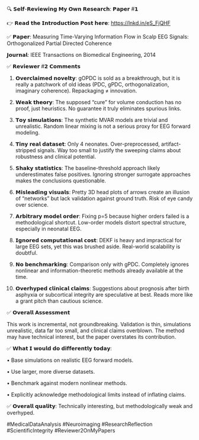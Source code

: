🔍 𝗦𝗲𝗹𝗳-𝗥𝗲𝘃𝗶𝗲𝘄𝗶𝗻𝗴 𝗠𝘆 𝗢𝘄𝗻 𝗥𝗲𝘀𝗲𝗮𝗿𝗰𝗵: 𝗣𝗮𝗽𝗲𝗿 #𝟭 



👉 𝗥𝗲𝗮𝗱 𝘁𝗵𝗲 𝗜𝗻𝘁𝗿𝗼𝗱𝘂𝗰𝘁𝗶𝗼𝗻 𝗣𝗼𝘀𝘁 𝗵𝗲𝗿𝗲: https://lnkd.in/eS_FjQHF



✅ 𝗣𝗮𝗽𝗲𝗿: Measuring Time-Varying Information Flow in Scalp EEG Signals: Orthogonalized Partial Directed Coherence

𝗝𝗼𝘂𝗿𝗻𝗮𝗹: IEEE Transactions on Biomedical Engineering, 2014




✅ 𝗥𝗲𝘃𝗶𝗲𝘄𝗲𝗿 #𝟮 𝗖𝗼𝗺𝗺𝗲𝗻𝘁𝘀



 1. 𝗢𝘃𝗲𝗿𝗰𝗹𝗮𝗶𝗺𝗲𝗱 𝗻𝗼𝘃𝗲𝗹𝘁𝘆: gOPDC is sold as a breakthrough, but it is really a patchwork of old ideas (PDC, gPDC, orthogonalization, imaginary coherence). Repackaging ≠ innovation.



 2. 𝗪𝗲𝗮𝗸 𝘁𝗵𝗲𝗼𝗿𝘆: The supposed “cure” for volume conduction has no proof, just heuristics. No guarantee it truly eliminates spurious links.



 3. 𝗧𝗼𝘆 𝘀𝗶𝗺𝘂𝗹𝗮𝘁𝗶𝗼𝗻𝘀: The synthetic MVAR models are trivial and unrealistic. Random linear mixing is not a serious proxy for EEG forward modeling.



 4. 𝗧𝗶𝗻𝘆 𝗿𝗲𝗮𝗹 𝗱𝗮𝘁𝗮𝘀𝗲𝘁: Only 4 neonates. Over-preprocessed, artifact-stripped signals. Way too small to justify the sweeping claims about robustness and clinical potential.



 5. 𝗦𝗵𝗮𝗸𝘆 𝘀𝘁𝗮𝘁𝗶𝘀𝘁𝗶𝗰𝘀: The baseline-threshold approach likely underestimates false positives. Ignoring stronger surrogate approaches makes the conclusions questionable.



 6. 𝗠𝗶𝘀𝗹𝗲𝗮𝗱𝗶𝗻𝗴 𝘃𝗶𝘀𝘂𝗮𝗹𝘀: Pretty 3D head plots of arrows create an illusion of “networks” but lack validation against ground truth. Risk of eye candy over science.



 7. 𝗔𝗿𝗯𝗶𝘁𝗿𝗮𝗿𝘆 𝗺𝗼𝗱𝗲𝗹 𝗼𝗿𝗱𝗲𝗿: Fixing p=5 because higher orders failed is a methodological shortcut. Low-order models distort spectral structure, especially in neonatal EEG.



 8. 𝗜𝗴𝗻𝗼𝗿𝗲𝗱 𝗰𝗼𝗺𝗽𝘂𝘁𝗮𝘁𝗶𝗼𝗻𝗮𝗹 𝗰𝗼𝘀𝘁: DEKF is heavy and impractical for large EEG sets, yet this was brushed aside. Real-world scalability is doubtful.



 9. 𝗡𝗼 𝗯𝗲𝗻𝗰𝗵𝗺𝗮𝗿𝗸𝗶𝗻𝗴: Comparison only with gPDC. Completely ignores nonlinear and information-theoretic methods already available at the time.



 10. 𝗢𝘃𝗲𝗿𝗵𝘆𝗽𝗲𝗱 𝗰𝗹𝗶𝗻𝗶𝗰𝗮𝗹 𝗰𝗹𝗮𝗶𝗺𝘀: Suggestions about prognosis after birth asphyxia or subcortical integrity are speculative at best. Reads more like a grant pitch than cautious science.



✅ 𝗢𝘃𝗲𝗿𝗮𝗹𝗹 𝗔𝘀𝘀𝗲𝘀𝘀𝗺𝗲𝗻𝘁

This work is incremental, not groundbreaking. Validation is thin, simulations unrealistic, data far too small, and clinical claims overblown. The method may have technical interest, but the paper overstates its contribution.



✅ 𝗪𝗵𝗮𝘁 𝗜 𝘄𝗼𝘂𝗹𝗱 𝗱𝗼 𝗱𝗶𝗳𝗳𝗲𝗿𝗲𝗻𝘁𝗹𝘆 𝘁𝗼𝗱𝗮𝘆:

 • Base simulations on realistic EEG forward models.

 • Use larger, more diverse datasets.

 • Benchmark against modern nonlinear methods.

 • Explicitly acknowledge methodological limits instead of inflating claims.



✅ 𝗢𝘃𝗲𝗿𝗮𝗹𝗹 𝗾𝘂𝗮𝗹𝗶𝘁𝘆: Technically interesting, but methodologically weak and overhyped.



#MedicalDataAnalysis #Neuroimaging #ResearchReflection #ScientificIntegrity #Reviewer2OnMyPapers
